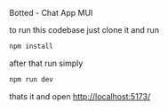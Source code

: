 Botted - Chat App MUI

to run this codebase just clone it and run
```bash
npm install
```

after that run simply
```bash
npm run dev
```
thats it and open
[http://localhost:5173/](http://localhost:5173/)
